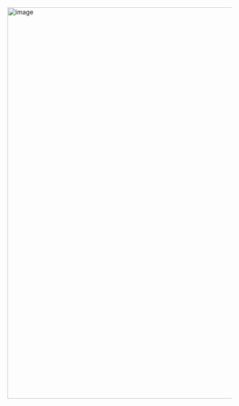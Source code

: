 <img width="751" height="879" alt="image" src="https://github.com/user-attachments/assets/677a6ecf-35a4-4a1b-9fdc-73760a3d2f5c" />
